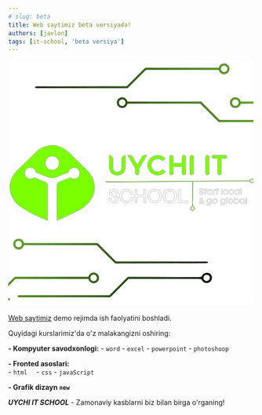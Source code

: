 ```yaml
---
# slug: beta
title: Web saytimiz beta versiyada!
authors: [javlon]
tags: [it-school, 'beta versiya']
---
```


![Docusaurus Plushie](../../static/img/it-rb.png)

[Web saytimiz](https://uychi-itschool.uz) demo rejimda ish faolyatini boshladi.

Quyidagi kurslarimiz'da o'z malakangizni oshiring:

**- Kompyuter savodxonlogi:**
    - `word`
    - `excel`
    - `powerpoint`
    - `photoshoop`


**- Fronted asoslari:**    
    - `html  `
    - `css`
    - `javaScript`

**- Grafik dizayn `new`**

***UYCHI IT SCHOOL*** - Zamonaviy kasblarni biz bilan birga o'rganing!
